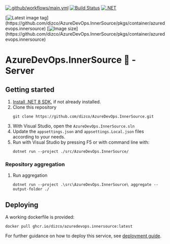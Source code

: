 [![.github/workflows/main.yml](https://github.com/dizco/AzureDevOps.InnerSource/actions/workflows/main.yml/badge.svg)](https://github.com/dizco/AzureDevOps.InnerSource/actions/workflows/main.yml) [![Build Status](https://dev.azure.com/gabrielbourgault/Kiosoft/_apis/build/status%2Fdizco.AzureDevOps.InnerSource%20Server?branchName=master)](https://dev.azure.com/gabrielbourgault/Kiosoft/_build/latest?definitionId=24&branchName=master) [![.NET](https://img.shields.io/badge/-8.0-512BD4?logo=.net)](https://dotnet.microsoft.com/)

[![Latest image tag](https://ghcr-badge.egpl.dev/dizco/azuredevops.innersource/latest_tag?trim=major&label=latest%20image&ignore=pr-*)](https://github.com/dizco/AzureDevOps.InnerSource/pkgs/container/azuredevops.innersource) [![Image size](https://ghcr-badge.egpl.dev/dizco/azuredevops.innersource/size?trim=major&label=image%20size&ignore=pr-*)](https://github.com/dizco/AzureDevOps.InnerSource/pkgs/container/azuredevops.innersource)

# AzureDevOps.InnerSource :star2: - Server

## Getting started
1. [Install .NET 8 SDK](https://dotnet.microsoft.com/en-us/download/dotnet/8.0), if not already installed.
1. Clone this repository
   ```
   git clone https://github.com/dizco/AzureDevOps.InnerSource.git
   ```
1. With Visual Studio, open the `AzureDevOps.InnerSource.sln`
1. Update the `appsettings.json` and `appsettings.Local.json` files according to your needs.
1. Run with Visual Studio by pressing F5 or with command line with:
   ```shell
   dotnet run --project ./src/AzureDevOps.InnerSource/
   ```

### Repository aggregation
1. Run aggregation
   ```shell
   dotnet run --project .\src\AzureDevOps.InnerSource\ aggregate --output-folder ./
   ```

## Deploying
A working dockerfile is provided:
```
docker pull ghcr.io/dizco/azuredevops.innersource:latest
```

For further guidance on how to deploy this service, see [deployment guide](docs/deploy.md).